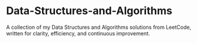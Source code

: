 # Data-Structures-and-Algorithms
A collection of my Data Structures and Algorithms solutions from LeetCode, written for clarity, efficiency, and continuous improvement.
